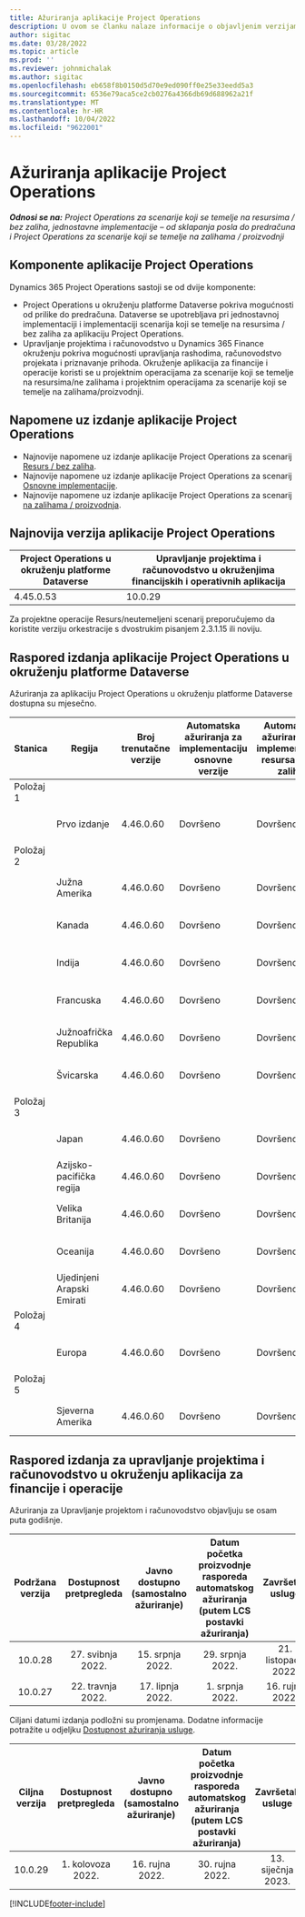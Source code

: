 ```yaml
---
title: Ažuriranja aplikacije Project Operations
description: U ovom se članku nalaze informacije o objavljenim verzijama programa Dynamics 365 Project Operations.
author: sigitac
ms.date: 03/28/2022
ms.topic: article
ms.prod: ''
ms.reviewer: johnmichalak
ms.author: sigitac
ms.openlocfilehash: eb658f8b0150d5d70e9ed090ff0e25e33eedd5a3
ms.sourcegitcommit: 6536e79aca5ce2cb0276a4366db69d688962a21f
ms.translationtype: MT
ms.contentlocale: hr-HR
ms.lasthandoff: 10/04/2022
ms.locfileid: "9622001"
---
```

# <a name="project-operations-updates"></a>Ažuriranja aplikacije Project Operations

_**Odnosi se na:** Project Operations za scenarije koji se temelje na resursima / bez zaliha, jednostavne implementacije – od sklapanja posla do predračuna i Project Operations za scenarije koji se temelje na zalihama / proizvodnji_



## <a name="project-operations-components"></a>Komponente aplikacije Project Operations

Dynamics 365 Project Operations sastoji se od dvije komponente:

- Project Operations u okruženju platforme Dataverse pokriva mogućnosti od prilike do predračuna. Dataverse se upotrebljava pri jednostavnoj implementaciji i implementaciji scenarija koji se temelje na resursima / bez zaliha za aplikaciju Project Operations.
- Upravljanje projektima i računovodstvo u Dynamics 365 Finance okruženju pokriva mogućnosti upravljanja rashodima, računovodstvo projekata i priznavanje prihoda. Okruženje aplikacija za financije i operacije koristi se u projektnim operacijama za scenarije koji se temelje na resursima/ne zalihama i projektnim operacijama za scenarije koji se temelje na zalihama/proizvodnji.

## <a name="project-operations-release-notes"></a>Napomene uz izdanje aplikacije Project Operations
- Najnovije napomene uz izdanje aplikacije Project Operations za scenarij [Resurs / bez zaliha](whats-new-july-2022-resource-based.md).
- Najnovije napomene uz izdanje aplikacije Project Operations za scenarij [Osnovne implementacije](../pro/whats-new/whats-new-july-2022-lite.md).
- Najnovije napomene uz izdanje aplikacije Project Operations za scenarij [na zalihama / proizvodnja](../prod-pma/whats-new/whats-new-jul-2022-stocked.md).

## <a name="project-operations-latest-version"></a>Najnovija verzija aplikacije Project Operations

| Project Operations u okruženju platforme Dataverse | Upravljanje projektima i računovodstvo u okruženjima financijskih i operativnih aplikacija | 
| --- | --- |
| 4.45.0.53 | 10.0.29 |

Za projektne operacije Resurs/neutemeljeni scenarij preporučujemo da koristite verziju orkestracije s dvostrukim pisanjem 2.3.1.15 ili noviju.

## <a name="release-schedule-for-project-operations-on-dataverse-environment"></a>Raspored izdanja aplikacije Project Operations u okruženju platforme Dataverse

Ažuriranja za aplikaciju Project Operations u okruženju platforme Dataverse dostupna su mjesečno. 

| Stanica | Regija | Broj trenutačne verzije | Automatska ažuriranja za implementaciju osnovne verzije | Automatska ažuriranja za implementaciju resursa / bez zaliha | Broj sljedeće verzije | Sljedeća verzija općenito dostupna |
|-----------|-----------------------|-----------------|--------------------|---------------------|---------------------|---------------------|
| Položaj 1 |   &nbsp;              |    &nbsp;       | &nbsp;             |      &nbsp;         |      &nbsp;         |      &nbsp;         |
|   &nbsp;  | Prvo izdanje         |  4.46.0.60      | Dovršeno           | Dovršeno            | TBD                 | 07. listopada 2022.      |
| Položaj 2 |   &nbsp;              |    &nbsp;       | &nbsp;             |      &nbsp;         |      &nbsp;         |      &nbsp;         |
|   &nbsp;  | Južna Amerika         |  4.46.0.60      | Dovršeno           | Dovršeno            | TBD                 | 14. listopada 2022.       |
|   &nbsp;  | Kanada                |  4.46.0.60      | Dovršeno           | Dovršeno            | TBD                 | 14. listopada 2022.       |
|   &nbsp;  | Indija                 |  4.46.0.60      | Dovršeno           | Dovršeno            | TBD                 | 14. listopada 2022.       |
|   &nbsp;  | Francuska                |  4.46.0.60      | Dovršeno           | Dovršeno            | TBD                 | 14. listopada 2022.       |
|   &nbsp;  | Južnoafrička Republika          |  4.46.0.60      | Dovršeno           | Dovršeno            | TBD                 | 14. listopada 2022.       |
|   &nbsp;  | Švicarska           |  4.46.0.60      | Dovršeno           | Dovršeno            | TBD                 | 14. listopada 2022.       |
| Položaj 3 |      &nbsp;           |     &nbsp;      |     &nbsp;         |      &nbsp;         |      &nbsp;         |      &nbsp;         |
|   &nbsp;  | Japan                 |  4.46.0.60      | Dovršeno      | Dovršeno       | TBD                 | 21. listopada 2022.       |
|   &nbsp;  | Azijsko-pacifička regija          |  4.46.0.60      | Dovršeno      | Dovršeno       | TBD                 | 21. listopada 2022.       |
|   &nbsp;  | Velika Britanija         |  4.46.0.60      | Dovršeno      | Dovršeno       | TBD                 | 21. listopada 2022.       |
|   &nbsp;  | Oceanija               |  4.46.0.60      | Dovršeno      | Dovršeno       | TBD                 | 21. listopada 2022.       |
|   &nbsp;  | Ujedinjeni Arapski Emirati  |  4.46.0.60      | Dovršeno      | Dovršeno       | TBD                 | 21. listopada 2022.       |
| Položaj 4 |     &nbsp;            |     &nbsp;      |     &nbsp;         |      &nbsp;         |      &nbsp;         |      &nbsp;         |
|   &nbsp;  | Europa                |  4.46.0.60      | Dovršeno           | Dovršeno            | TBD           | 28. listopada 2022.       |
| Položaj 5 |     &nbsp;            |     &nbsp;      |     &nbsp;         |      &nbsp;         |      &nbsp;         |      &nbsp;         |
|   &nbsp;  | Sjeverna Amerika         |  4.46.0.60      | Dovršeno           | Dovršeno            | TBD           | 04. studeni 2022.       |

## <a name="release-schedule-for-project-management-and-accounting-in-the-finance-and-operations-apps-environment"></a>Raspored izdanja za upravljanje projektima i računovodstvo u okruženju aplikacija za financije i operacije

Ažuriranja za Upravljanje projektom i računovodstvo objavljuju se osam puta godišnje.

|Podržana verzija| Dostupnost pretpregleda | Javno dostupno (samostalno ažuriranje) | Datum početka proizvodnje rasporeda automatskog ažuriranja (putem LCS postavki ažuriranja) |   Završetak usluge   |
|:---------------:|:---------------------------:|:---------------------------------:|:--------------------------------------------------------------------:|:------------------:|
|     10.0.28     |      27. svibnja 2022.           |        15. srpnja 2022.              |                          29. srpnja 2022.                               | 21. listopada 2022.   |
|     10.0.27     |      22. travnja 2022.         |        17. lipnja 2022.              |                          1. srpnja 2022.                                | 16. rujna 2022. |

Ciljani datumi izdanja podložni su promjenama. Dodatne informacije potražite u odjeljku [Dostupnost ažuriranja usluge](/dynamics365/fin-ops-core/fin-ops/get-started/public-preview-releases?toc=%2fdynamics365%2ffinance%2ftoc.json).

|Ciljna verzija | Dostupnost pretpregleda | Javno dostupno (samostalno ažuriranje) | Datum početka proizvodnje rasporeda automatskog ažuriranja (putem LCS postavki ažuriranja) |   Završetak usluge   |
|:---------------:|:---------------------------:|:---------------------------------:|:--------------------------------------------------------------------:|:------------------:|
|     10.0.29     |      1. kolovoza 2022.         |       16. rujna 2022.          |                        30. rujna 2022.                            | 13. siječnja 2023.   |

[!INCLUDE[footer-include](../includes/footer-banner.md)]
